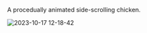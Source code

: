 A procedually animated side-scrolling chicken.

![2023-10-17 12-18-42](https://github.com/IAmCheeseman/class-games/assets/64710123/2121f46f-e64e-44f3-8792-f211e78704a6)
